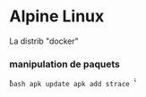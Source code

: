 
# Alpine Linux

La distrib "docker"

### manipulation de paquets

`̀̀`̀`bash
apk update
apk add strace
`̀̀`̀`
